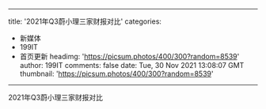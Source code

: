 
---
title: '2021年Q3蔚小理三家财报对比'
categories: 
 - 新媒体
 - 199IT
 - 首页更新
headimg: 'https://picsum.photos/400/300?random=8539'
author: 199IT
comments: false
date: Tue, 30 Nov 2021 13:08:07 GMT
thumbnail: 'https://picsum.photos/400/300?random=8539'
---

<div>   
2021年Q3蔚小理三家财报对比  
</div>
            